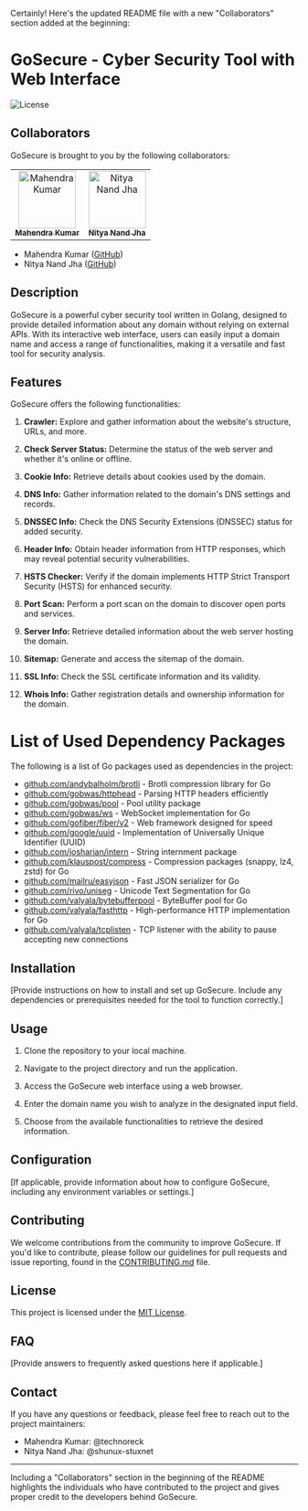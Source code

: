 Certainly! Here's the updated README file with a new "Collaborators" section added at the beginning:

# GoSecure - Cyber Security Tool with Web Interface

![License](https://img.shields.io/badge/license-MIT-blue.svg)

## Collaborators

GoSecure is brought to you by the following collaborators:

<table>
  <tr>
    <td align="center">
      <a href="https://github.com/technoreck">
        <img src="https://github.com/technoreck.png" width="100px;" alt="Mahendra Kumar"/>
        <br />
        <sub><b>Mahendra Kumar</b></sub>
      </a>
    </td>
    <td align="center">
      <a href="https://github.com/nitya-nand">
        <img src="https://github.com/nitya-nand.png" width="100px;" alt="Nitya Nand Jha"/>
        <br />
        <sub><b>Nitya Nand Jha</b></sub>
      </a>
    </td>
  </tr>
</table>

- Mahendra Kumar ([GitHub](https://github.com/technoreck))
- Nitya Nand Jha ([GitHub](https://github.com/nitya-nand))

## Description

GoSecure is a powerful cyber security tool written in Golang, designed to provide detailed information about any domain without relying on external APIs. With its interactive web interface, users can easily input a domain name and access a range of functionalities, making it a versatile and fast tool for security analysis.

## Features

GoSecure offers the following functionalities:

1. **Crawler:** Explore and gather information about the website's structure, URLs, and more.

2. **Check Server Status:** Determine the status of the web server and whether it's online or offline.

3. **Cookie Info:** Retrieve details about cookies used by the domain.

4. **DNS Info:** Gather information related to the domain's DNS settings and records.

5. **DNSSEC Info:** Check the DNS Security Extensions (DNSSEC) status for added security.

6. **Header Info:** Obtain header information from HTTP responses, which may reveal potential security vulnerabilities.

7. **HSTS Checker:** Verify if the domain implements HTTP Strict Transport Security (HSTS) for enhanced security.

8. **Port Scan:** Perform a port scan on the domain to discover open ports and services.

9. **Server Info:** Retrieve detailed information about the web server hosting the domain.

10. **Sitemap:** Generate and access the sitemap of the domain.

11. **SSL Info:** Check the SSL certificate information and its validity.

12. **Whois Info:** Gather registration details and ownership information for the domain.


# List of Used Dependency Packages

The following is a list of Go packages used as dependencies in the project:

- [github.com/andybalholm/brotli](https://github.com/andybalholm/brotli) - Brotli compression library for Go
- [github.com/gobwas/httphead](https://github.com/gobwas/httphead) - Parsing HTTP headers efficiently
- [github.com/gobwas/pool](https://github.com/gobwas/pool) - Pool utility package
- [github.com/gobwas/ws](https://github.com/gobwas/ws) - WebSocket implementation for Go
- [github.com/gofiber/fiber/v2](https://github.com/gofiber/fiber/v2) - Web framework designed for speed
- [github.com/google/uuid](https://github.com/google/uuid) - Implementation of Universally Unique Identifier (UUID)
- [github.com/josharian/intern](https://github.com/josharian/intern) - String internment package
- [github.com/klauspost/compress](https://github.com/klauspost/compress) - Compression packages (snappy, lz4, zstd) for Go
- [github.com/mailru/easyjson](https://github.com/mailru/easyjson) - Fast JSON serializer for Go
- [github.com/rivo/uniseg](https://github.com/rivo/uniseg) - Unicode Text Segmentation for Go
- [github.com/valyala/bytebufferpool](https://github.com/valyala/bytebufferpool) - ByteBuffer pool for Go
- [github.com/valyala/fasthttp](https://github.com/valyala/fasthttp) - High-performance HTTP implementation for Go
- [github.com/valyala/tcplisten](https://github.com/valyala/tcplisten) - TCP listener with the ability to pause accepting new connections


## Installation

[Provide instructions on how to install and set up GoSecure. Include any dependencies or prerequisites needed for the tool to function correctly.]

## Usage

1. Clone the repository to your local machine.

2. Navigate to the project directory and run the application.

3. Access the GoSecure web interface using a web browser.

4. Enter the domain name you wish to analyze in the designated input field.

5. Choose from the available functionalities to retrieve the desired information.

## Configuration

[If applicable, provide information about how to configure GoSecure, including any environment variables or settings.]

## Contributing

We welcome contributions from the community to improve GoSecure. If you'd like to contribute, please follow our guidelines for pull requests and issue reporting, found in the [CONTRIBUTING.md](CONTRIBUTING.md) file.

## License

This project is licensed under the [MIT License](https://github.com/technoreck/GoSecure/blob/main/LICENSE).

## FAQ

[Provide answers to frequently asked questions here if applicable.]

## Contact

If you have any questions or feedback, please feel free to reach out to the project maintainers:

- Mahendra Kumar: @technoreck
- Nitya Nand Jha: @shunux-stuxnet

---

Including a "Collaborators" section in the beginning of the README highlights the individuals who have contributed to the project and gives proper credit to the developers behind GoSecure.
